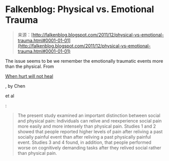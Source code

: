 <!--yml
category: 未分类
date: 2024-05-12 20:38:13
-->

# Falkenblog: Physical vs. Emotional Trauma

> 来源：[http://falkenblog.blogspot.com/2011/12/physical-vs-emotional-trauma.html#0001-01-01](http://falkenblog.blogspot.com/2011/12/physical-vs-emotional-trauma.html#0001-01-01)

The issue seems to be we remember the emotionally traumatic events more than the physical. From

[When hurt will not heal](http://www.mendeley.com/research/when-hurt-will-not-heal-exploring-the-capacity-to-relive-social-and-physical-pain/)

, by Chen

et al

:

> The present study examined an important distinction between social and physical pain: Individuals can relive and reexperience social pain more easily and more intensely than physical pain. Studies 1 and 2 showed that people reported higher levels of pain after reliving a past socially painful event than after reliving a past physically painful event. Studies 3 and 4 found, in addition, that people performed worse on cognitively demanding tasks after they relived social rather than physical pain.